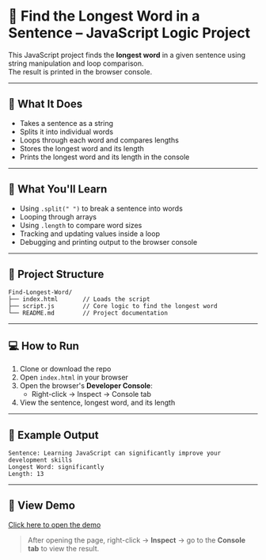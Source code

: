 # 🧠 Find the Longest Word in a Sentence – JavaScript Logic Project

This JavaScript project finds the **longest word** in a given sentence using string manipulation and loop comparison.  
The result is printed in the browser console.

---

## 🚀 What It Does

- Takes a sentence as a string
- Splits it into individual words
- Loops through each word and compares lengths
- Stores the longest word and its length
- Prints the longest word and its length in the console

---

## 🧠 What You'll Learn

- Using `.split(" ")` to break a sentence into words
- Looping through arrays
- Using `.length` to compare word sizes
- Tracking and updating values inside a loop
- Debugging and printing output to the browser console

---

## 📁 Project Structure

```
Find-Longest-Word/
├── index.html       // Loads the script
├── script.js        // Core logic to find the longest word
└── README.md        // Project documentation
```

---

## 💻 How to Run

1. Clone or download the repo
2. Open `index.html` in your browser
3. Open the browser's **Developer Console**:
   - Right-click → Inspect → Console tab
4. View the sentence, longest word, and its length

---

## 🧪 Example Output

```
Sentence: Learning JavaScript can significantly improve your development skills
Longest Word: significantly
Length: 13
```

---

## 🔗 View Demo

[Click here to open the demo](https://abhishekdevelops.github.io/Find-Longest-Word)

> After opening the page, right-click → **Inspect** → go to the **Console tab** to view the result.
